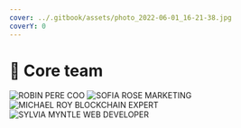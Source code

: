 ```yaml
---
cover: ../.gitbook/assets/photo_2022-06-01_16-21-38.jpg
coverY: 0
---
```


# 🔰 Core team

![ROBIN PERE
COO](../.gitbook/assets/Robin-Pete-COO.png) ![SOFIA ROSE
MARKETING](<../.gitbook/assets/Sofia Rose.png>) ![MICHAEL ROY
BLOCKCHAIN EXPERT](<../.gitbook/assets/Michael Roy.png>) ![SYLVIA MYNTLE
WEB DEVELOPER](<../.gitbook/assets/Sylvia Myntle marketing.png>)

